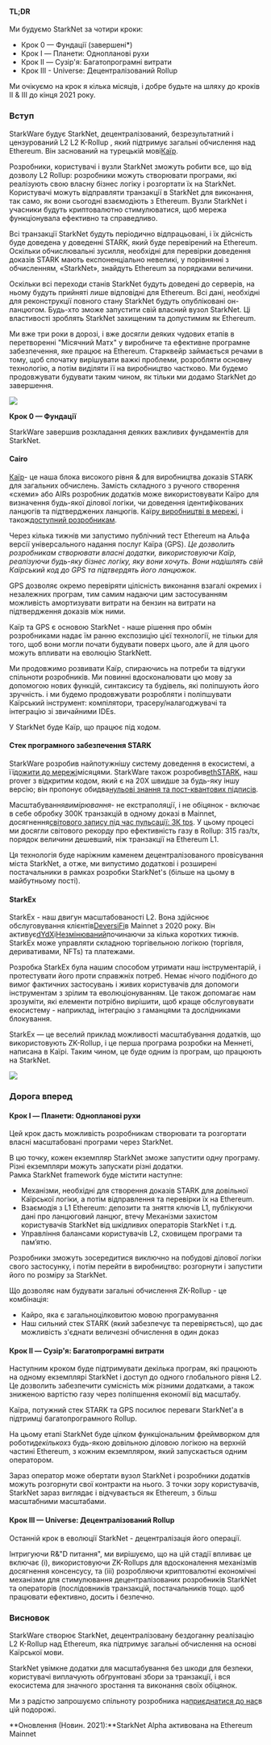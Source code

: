 #### **TL;DR**

Ми будуємо StarkNet за чотири кроки:

* Крок 0 — Фундації (завершені*)
* Крок I — Планети: Однопланові рухи
* Крок II — Сузір'я: Багатопрограмні витрати
* Крок III - Universe: Децентралізований Rollup

Ми очікуємо на крок я кілька місяців, і добре будьте на шляху до кроків II & III до кінця 2021 року.

### **Вступ**

StarkWare будує StarkNet, децентралізований, безрезультатний і цензурований L2 L2 K-Rollup , який підтримує загальні обчислення над Ethereum. Він заснований на турецькій мові[Каїр](https://www.cairo-lang.org/).

Розробники, користувачі і вузли StarkNet зможуть робити все, що від дозволу L2 Rollup: розробники можуть створювати програми, які реалізують свою власну бізнес логіку і розгортати їх на StarkNet. Користувачі можуть відправляти транзакції в StarkNet для виконання, так само, як вони сьогодні взаємодіють з Ethereum. Вузли StarkNet і учасники будуть криптовалютно стимулюватися, щоб мережа функціонувала ефективно та справедливо.

Всі транзакції StarkNet будуть періодично відпрацьовані, і їх дійсність буде доведена у доведенні STARK, який буде перевірений на Ethereum. Оскільки обчислювальні зусилля, необхідні для перевірки доведення доказів STARK мають експоненціально невеликі, у порівнянні з обчисленням, «StarkNet», знайдуть Ethereum за порядками величини.

Оскільки всі переходи станів StarkNet будуть доведені до серверів, на ньому будуть прийняті лише відповідні для Ethereum. Всі дані, необхідні для реконструкції повного стану StarkNet будуть опубліковані он-ланцюгом. Будь-хто зможе запустити свій власний вузол StarkNet. Ці властивості зроблять StarkNet захищеним та допустимим як Ethereum.

Ми вже три роки в дорозі, і вже досягли деяких чудових етапів в перетворенні "Місячний Матх" у виробниче та ефективне програмне забезпечення, яке працює на Ethereum. Старквейр займається речами в тому, щоб спочатку вирішувати важкі проблеми, розробляти основну технологію, а потім виділяти її на виробництво частково. Ми будемо продовжувати будувати таким чином, як тільки ми додамо StarkNet до завершення.

![](/assets/ontheroad_02.png)

**Крок 0 — Фундації**

StarkWare завершив розкладання деяких важливих фундаментів для StarkNet.

#### **Cairo**

[Каїр](https://twitter.com/StarkWareLtd/status/1300353049836376066?s=20)- це наша блока високого рівня & для виробництва доказів STARK для загальних обчислень. Замість складного з ручного створення «схеми» або AIRs розробник додатків може використовувати Каїро для визначення будь-якої ділової логіки, чи доведення ідентифікованих ланцюгів та підтверджених ланцюгів. Каїр[у виробництві в мережі](https://twitter.com/StarkWareLtd/status/1320695603492507648?s=20), і також[доступний розробникам](http://cairo-lang.org/).

Через кілька тижнів ми запустимо публічний тест Ethereum на Альфа версії універсального надання послуг Каїра (GPS). *Це дозволить розробникам створювати власні додатки, використовуючи Каїр, реалізуючи будь-яку бізнес логіку, яку вони хочуть. Вони надішлять свій Каїрський код до GPS та підтвердять його ланцюжок.*

GPS дозволяє окремо перевіряти цілісність виконання взагалі окремих і незалежних програм, тим самим надаючи цим застосуванням можливість амортизувати витрати на бензин на витрати на підтвердження доказів між ними.

Каїр та GPS є основою StarkNet - наше рішення про обмін розробниками надає їм ранню експозицію цієї технології, не тільки для того, щоб вони могли почати будувати поверх цього, але й для цього можуть впливати на еволюцію StarkNett.

Ми продовжимо розвивати Каїр, спираючись на потреби та відгуки спільноти розробників. Ми повинні вдосконалювати цю мову за допомогою нових функцій, синтаксису та будівель, які поліпшують його зручність. і ми будемо продовжувати розробляти і поліпшувати Каїрський інструмент: компілятори, трасеру/налагоджувачі та інтеграцію зі звичайними IDEs.

У StarkNet буде Каїр, що працює під ходом.

#### **Стек програмного забезпечення STARK**

StarkWare розробив найпотужнішу систему доведення в екосистемі, а її[дожити до мережі](https://medium.com/starkware/starks-over-mainnet-b83e63db04c0)місяцями. StarkWare також розробив[ethSTARK](https://twitter.com/StarkWareLtd/status/1264911004099543040?s=20), наш prover з відкритим кодом, який є на 20X швидше за будь-яку іншу версію; він пропонує обидва[нульові знання та пост-квантових підписів](https://twitter.com/StarkWareLabs/status/1331930111227080709).

Масштабування*вимірювання*- не екстраполяції, і не обіцянок - включає в себе обробку 300К транзакцій в одному доказі в Mainnet, досягнення[світового запису під час пульсації: 3К tps](https://twitter.com/StarkWareLtd/status/1287770381525422082?s=20). У цьому процесі ми досягли світового рекорду про ефективність газу в Rollup: 315 газ/tx, порядок величини дешевший, ніж транзакції на Ethereum L1.

Ця технологія буде наріжним каменем децентралізованого провісування міста StarkNet, а отже, ми випустимо додаткові і розширені постачальники в рамках розробки StarkNet's (більше на цьому в майбутньому пості).

#### **StarkEx**

StarkEx - наш двигун масштабованості L2. Вона здійснює обслуговування клієнтів[DeversiFi](https://twitter.com/deversifi)в Mainnet з 2020 року. Він активує[dYdX](https://twitter.com/dydxprotocol)і[Незмінюваний](https://twitter.com/Immutable)починаючи за кілька коротких тижнів. StarkEx може управляти складною торгівельною логікою (торгівля, деривативами, NFTs) та платежами.

Розробка StarkEx була нашим способом утримати наш інструментарій, і протестувати його проти справжніх потреб. Немає нічого подібного до вимог фактичних застосувань і живих користувачів для допомоги інструментам з зрілим та еволюціонуванням. Це також допомагає нам зрозуміти, які елементи потрібно вирішити, щоб краще обслуговувати екосистему - наприклад, інтеграцію з гаманцями та дослідниками блокування.

StarkEx — це веселий приклад можливості масштабування додатків, що використовують ZK-Rollup, і це перша програма розробки на Меннеті, написана в Каїрі. Таким чином, це буде одним із програм, що працюють на StarkNet.

![](/assets/ontheroad_03.png)

### **Дорога вперед**

#### **Крок I — Планети: Однопланові рухи**

Цей крок дасть можливість розробникам створювати та розгортати власні масштабовані програми через StarkNet.

В цю точку, кожен екземпляр StarkNet зможе запустити одну програму. Різні екземпляри можуть запускати різні додатки.\
Рамка StarkNet framework буде містити наступне:

* Механізми, необхідні для створення доказів STARK для довільної Каїрської логіки, а потім відправлення та перевірки їх на Ethereum.
* Взаємодія з L1 Ethereum: депозити та зняття ключів L1, публікуючи дані про ланцюговий ланцюг, втечу Механізми захистом користувачів StarkNet від шкідливих операторів StarkNet і т.д.
* Управління балансами користувачів L2, сховищем програми та пам’ятю.

Розробники зможуть зосередитися виключно на побудові ділової логіки свого застосунку, і потім перейти в виробництво: розгорнути і запустити його по розміру за StarkNet.

Що дозволяє нам будувати загальні обчислення ZK-Rollup - це комбінація:

* Кайро, яка є загальноцілковитою мовою програмування
* Наш сильний стек STARK (який забезпечує та перевіряється), що дає можливість з'єднати величезні обчислення в один доказ

#### **Крок II — Сузір'я: Багатопрограмні витрати**

Наступним кроком буде підтримувати декілька програм, які працюють на одному екземплярі StarkNet і доступ до одного глобального рівня L2. Це дозволить забезпечити сумісність між різними додатками, а також зниженою вартістю газу через поліпшення економії від масштабу.

Каїра, потужний стек STARK та GPS посилює переваги StarkNet'а в підтримці багатопрограмного Rollup.

На цьому етапі StarkNet буде цілком функціональним фреймворком для роботи*декількох*з будь-якою довільною діловою логікою на верхній частині Ethereum, з кожним екземпляром, який запускається одним оператором.

Зараз оператор може обертати вузол StarkNet і розробники додатків можуть розгорнути свої контракти на нього. З точки зору користувачів, StarkNet зараз виглядає і відчувається як Ethereum, з більш масштабними масштабами.

#### **Крок III — Universe: Децентралізований Rollup**

Останній крок в еволюції StarkNet - децентралізація його операції.

Інтригуючи R&"D питання", ми вирішуємо, що на цій стадії впливає це включає (i), використовуючи ZK-Rollups для вдосконалення механізмів досягнення консенсусу, та (iii) розробляючи криптовалютні економічні механізми для стимулювання децентралізованих розробників StarkNet та операторів (послідовників транзакцій, постачальників тощо. щоб працювати ефективно, досить і безпечно.

### **Висновок**

StarkWare створює StarkNet, децентралізовану бездоганну реалізацію L2 K-Rollup над Ethereum, яка підтримує загальні обчислення на основі Каїрської мови.

StarkNet увімкне додатки для масштабування без шкоди для безпеки, користувачі виплачують обґрунтовані збори за транзакції, і вся екосистема для значного зростання та виконання своїх обіцянок.

Ми з радістю запрошуємо спільноту розробника на[приєднатися до нас](https://twitter.com/StarkWareLtd)в цій подорожі.

**Оновлення (Новин. 2021):**StarkNet Alpha активована на Ethereum Mainnet
